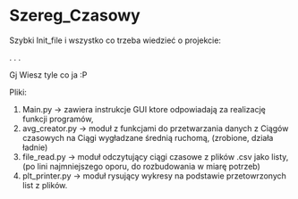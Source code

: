 # Szereg_Czasowy
Szybki Init_file i wszystko co trzeba wiedzieć o projekcie:

.
.
.

Gj
Wiesz tyle co ja :P


Pliki:

1. Main.py -> zawiera instrukcje GUI ktore odpowiadają za realizację funkcji programów,
2. avg_creator.py -> moduł z funkcjami do przetwarzania danych z Ciągów czasowych na Ciągi wygładzane średnią ruchomą, (zrobione, działa ładnie)
3. file_read.py -> moduł odczytujący ciągi czasowe z plików .csv jako listy, (po lini najmniejszego oporu, do rozbudowania w miarę potrzeb)
4. plt_printer.py -> moduł rysujący wykresy na podstawie przetowrzonych list z plików.

